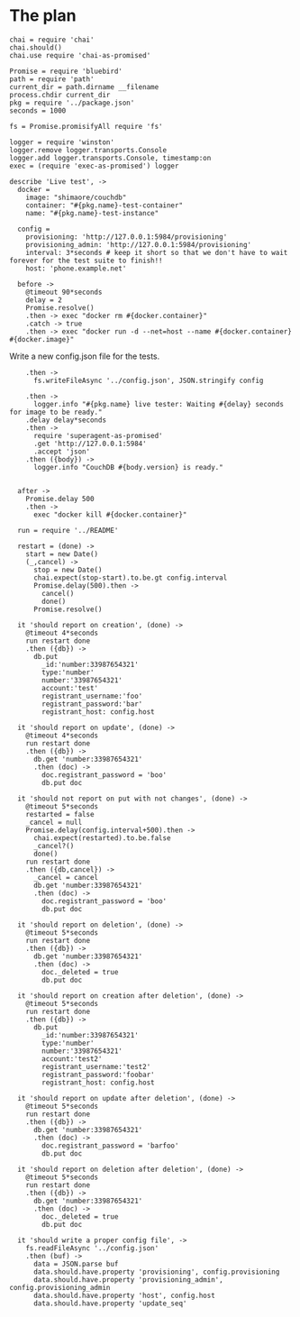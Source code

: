 The plan
========

    chai = require 'chai'
    chai.should()
    chai.use require 'chai-as-promised'

    Promise = require 'bluebird'
    path = require 'path'
    current_dir = path.dirname __filename
    process.chdir current_dir
    pkg = require '../package.json'
    seconds = 1000

    fs = Promise.promisifyAll require 'fs'

    logger = require 'winston'
    logger.remove logger.transports.Console
    logger.add logger.transports.Console, timestamp:on
    exec = (require 'exec-as-promised') logger

    describe 'Live test', ->
      docker =
        image: "shimaore/couchdb"
        container: "#{pkg.name}-test-container"
        name: "#{pkg.name}-test-instance"

      config =
        provisioning: 'http://127.0.0.1:5984/provisioning'
        provisioning_admin: 'http://127.0.0.1:5984/provisioning'
        interval: 3*seconds # keep it short so that we don't have to wait forever for the test suite to finish!!
        host: 'phone.example.net'

      before ->
        @timeout 90*seconds
        delay = 2
        Promise.resolve()
        .then -> exec "docker rm #{docker.container}"
        .catch -> true
        .then -> exec "docker run -d --net=host --name #{docker.container} #{docker.image}"

Write a new config.json file for the tests.

        .then ->
          fs.writeFileAsync '../config.json', JSON.stringify config

        .then ->
          logger.info "#{pkg.name} live tester: Waiting #{delay} seconds for image to be ready."
        .delay delay*seconds
        .then ->
          require 'superagent-as-promised'
          .get 'http://127.0.0.1:5984'
          .accept 'json'
        .then ({body}) ->
          logger.info "CouchDB #{body.version} is ready."


      after ->
        Promise.delay 500
        .then ->
          exec "docker kill #{docker.container}"

      run = require '../README'

      restart = (done) ->
        start = new Date()
        (_,cancel) ->
          stop = new Date()
          chai.expect(stop-start).to.be.gt config.interval
          Promise.delay(500).then ->
            cancel()
            done()
          Promise.resolve()

      it 'should report on creation', (done) ->
        @timeout 4*seconds
        run restart done
        .then ({db}) ->
          db.put
            _id:'number:33987654321'
            type:'number'
            number:'33987654321'
            account:'test'
            registrant_username:'foo'
            registrant_password:'bar'
            registrant_host: config.host

      it 'should report on update', (done) ->
        @timeout 4*seconds
        run restart done
        .then ({db}) ->
          db.get 'number:33987654321'
          .then (doc) ->
            doc.registrant_password = 'boo'
            db.put doc

      it 'should not report on put with not changes', (done) ->
        @timeout 5*seconds
        restarted = false
        _cancel = null
        Promise.delay(config.interval+500).then ->
          chai.expect(restarted).to.be.false
          _cancel?()
          done()
        run restart done
        .then ({db,cancel}) ->
          _cancel = cancel
          db.get 'number:33987654321'
          .then (doc) ->
            doc.registrant_password = 'boo'
            db.put doc

      it 'should report on deletion', (done) ->
        @timeout 5*seconds
        run restart done
        .then ({db}) ->
          db.get 'number:33987654321'
          .then (doc) ->
            doc._deleted = true
            db.put doc

      it 'should report on creation after deletion', (done) ->
        @timeout 5*seconds
        run restart done
        .then ({db}) ->
          db.put
            _id:'number:33987654321'
            type:'number'
            number:'33987654321'
            account:'test2'
            registrant_username:'test2'
            registrant_password:'foobar'
            registrant_host: config.host

      it 'should report on update after deletion', (done) ->
        @timeout 5*seconds
        run restart done
        .then ({db}) ->
          db.get 'number:33987654321'
          .then (doc) ->
            doc.registrant_password = 'barfoo'
            db.put doc

      it 'should report on deletion after deletion', (done) ->
        @timeout 5*seconds
        run restart done
        .then ({db}) ->
          db.get 'number:33987654321'
          .then (doc) ->
            doc._deleted = true
            db.put doc

      it 'should write a proper config file', ->
        fs.readFileAsync '../config.json'
        .then (buf) ->
          data = JSON.parse buf
          data.should.have.property 'provisioning', config.provisioning
          data.should.have.property 'provisioning_admin', config.provisioning_admin
          data.should.have.property 'host', config.host
          data.should.have.property 'update_seq'
